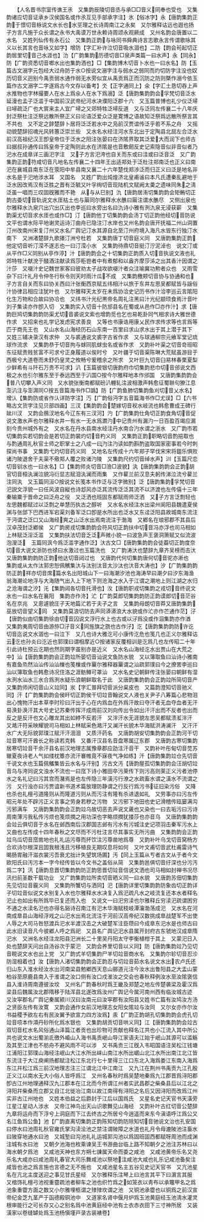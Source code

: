 <!-- { "loadSidebar": true } -->
　　【人名晋书宗室传谯王氶　又集韵辰陵切音丞与承□□音义同奉也受也　又集韵诸应切音证承乡汉侯国名或作氶互见手部承字注】氷【俗冰字】永【唐韵集韵正韵于憬切音栐说文水长也水巠理之长诗周南江之永矣　又尔雅释诂远也遐也扬子方言凡施于众长谓之永书大禹谟万世永赖诗周颂永观厥成　又州名韵会唐置以二水名　又姓列仙传有永石公　又集韵正韵与咏同书舜典诗言志歌永言传谓歌咏其义以长其言也音咏又如字】增防【字汇补许泣切音吸水涸也】二防【韵会茍起切正韵居里切音己水涯也】氻【广韵集韵历德切音□泉声类篇一曰水声】永【同永】防【广韵资悉切音喞水出也集韵洒也】□【集韵博木切音卜水也一曰水名】防【玉篇古文溺字元包经大过舟防于水○按说文溺字注与弱水之弱同而灼切防字注没也奴历切音义迥别今禹贡弱水通作弱无水旁似宜从禹贡爲正而沉防之防则槩作溺今依玉篇作古文溺字二字遂爲古今文存以备考】氼【正字通同上】氽【字汇土恳切吞上声水推物也字林撮要人在水上爲氽人在水下爲溺】泛【唐韵集韵韵会孚梵切音泛水延漫也孟子泛滥于中国前汉武帝纪河水决濮阳泛郡十六　又玉篇普博也礼少仪泛埽曰埽疏泛广也大賔来主人宜广埽之又郊特牲泛埽反道　又与泛同左传襄二十八年庆封泛祭杜注泛祭远散所祭正义曰论语泛爱众泛是寛博之语故知泛祭爲远散所祭言其不共也　又不定之辞楚辞卜居将泛泛若水中之凫前汉贾谊传泛乎若不系之舟　又摇动貌楚辞招魂光风转蕙泛崇兰些　又水名水经注河水东北出于定陶县北屈左合泛水前汉高祖纪汉王卽皇帝位于泛水之阳注张晏曰在济隂界取其泛爱大而润下也师古曰据叔孙通传曰爲皇帝于定陶则此水在济隂是也音敷劒反史记索隐音似非音似者乃汜水在成臯详三画汜字注　又子方言汜洿也自关而东或曰洼或曰泛音泛　又广韵集韵正韵符咸切音凡地名左传襄二十四年王出适郑处于泛杜注郑南泛也正义曰南汜在襄城县南东泛在荥阳中牟县南又襄二十六年楚伐郑渉泛而归正义曰泛是地名非水名是于汜地涉水耳　又国名　又姓广韵出炖煌济北皇甫谧曰本凡氏遭秦乱避地于泛水因改焉汉有泛胜之晋有泛毓又叶孚绚切音现陆机文赋阙太羮之遗味同朱之淸泛虽一唱而三叹固旣雅而不艳　从与从巳别】氿【唐韵居洧切集韵韵会矩鲔切正韵古委切音轨说文水厓枯土也与厬同尔雅释水水醮曰厬注谓水醮尽　又侧出泉也尔雅释水氿泉穴出穴出仄出也李巡曰水旁出名曰氿诗小雅有洌氿泉无浸获薪　又集韵渠尤切音求水厓也或作□】汀【唐韵他丁切集韵韵会汤丁切正韵他经切音防说文平也谓水际平地谢灵运诗汀曲舟已隐注汀水岸也又州名韵会唐开抚福二州山洞置汀州改南州宋复汀州又水名广舆记汀水其源自北至汀州府境入海凡水皆东行独汀水南下　又洲渚楚辞九歌攐汀洲兮杜若　又集韵唐丁切音庭义同　又唐韵集韵正韵他定切音听汀滢不遂志也一曰汀滢小水　又集韵待鼎切音挺汀泞泥淖也　说文汀或从平作□义同别从亭作渟】汁【唐韵韵会之十切集韵正韵质入切音执说文液也礼郊特牲汁献涗于醆酒注献读爲莎秬鬯者中有煮郁和以盎齐摩莎泲之出其香汁因谓之汁莎　又啜汁史记魏世家客曰彼劝太子战攻欲啜汁者众注喻冀功勲者众也　又雨雪杂下曰汁礼月令仲冬行秋令则天时雨汁瓜不成　又集韵檄颊切音协与协通和也子方言自关而东曰协关西曰汁张衡西京赋五纬相汁以旅于东井左思吴都赋皆与謡俗汁协律吕相应注犹叶也　又尔雅释天太岁在未爲协洽史记历书作汁洽李巡云言隂阳化生万物和合故曰协冾也　又纬书汁光纪黒帝名周礼注黑曰汁光纪颛顼食焉汁音叶刘子集读亦作卽入切　又集韵实入切音十防邡县名在蜀或从邑作□亦作汁】求【唐韵巨鸠切集韵韵防渠尤切音裘说文索也增韵觅也乞也易乾卦同气相求诗大雅世德作求　又招来也礼学记发虑宪求善良　又等也书康诰用康乂民作求传求等也言爲等匹于商先王也　又山水名山海经历石山东南一百里曰求山求水出于其上潜于其下　又姓三辅决录汉有求仲　又与裘通说文裘字古省作求　又与球通柳宗元飨军堂记琉球作流求　又集韵恭于切音拘与蛷同肌蛷虫名或省作求　又韵补叶渠之切音竒班昭东征赋贵贱贫富不可求兮正身履道以俟时兮　又叶疆于切音渠陈琳大荒赋虽游目于西极兮大道卷而未舒仍皇灵之攸畅兮爰稽余之所求　又叶巨九切音臼易林春栗夏梨少鲜希有斗阡石万贵不可求】汃【玉篇彼银切唐韵府巾切集韵悲巾切音邠说文西极之水也引尔雅东至于泰远西至于汃国○按今尔雅释地本作邠国　又唐韵集韵韵会普八切攀入声义同　又水貌张衡南都赋砏汃輣轧注波相激声韩愈征蜀聮句獠江息澎汃注与澎湃同○按五音篇海书作□譌】防【广韵鱼肺切集韵鱼刈切音乂水名】增汄【集韵防或省作汄详防字注】汅【广韵俗沔字五音篇海书作□尤误】□【六书略古文货字注见贝部四画】三汊【集韵韵会楚嫁切音衩水岐流也韩愈曹成王碑行跐川汊　又韵会鴈汊地名今辽东有三汊河】汋【广韵集韵仕角切正韵食角切音促说文激水声也尔雅释水井一有水一无水爲瀱汋中记贵州有漏汋一日百盈百竭应漏刻今贵州城外有之　又水名在丹水县南水经注丹水南合汋水谓之浙水　又广韵市若切集韵实若切韵会是若切正韵裳灼切音杓义同　又集韵正韵职略切音酌挹取也与酌通周礼秋官士师之职掌士之八成一曰汋注汋读如酌斟酌盗取国家密事若今时刺探尚书事　又集韵弋灼切音药义同　又地名左传成十六年郑子罕伐宋宋将鉏乐惧败诸汋陂退舍于夫渠不儆郑人覆之败诸汋陵　又集韵尺约切音绰水声】汌【玉篇尺恋切音钏水也一曰水名】□【集韵师炎切音□澰□波貌】汍【唐韵集韵韵会正韵胡官切音桓汍澜泣貌冯衍显志赋泪汍澜而雨集　又作雚兰前汉息夫躬传涕泣流兮雚兰注同汍　又玉篇同洹○按说文长笺本书作泛与泛字微别】泛【唐韵集韵孚梵切音汜説文浮貌一曰任风波自縦也诗邶风亦泛其流传泛泛其流不以济渡也左传僖十三年秦输粟于晋命之曰泛舟之役　又泛洒也班固东都赋雨师泛洒　又子方言泛剽轻也左思魏都赋过以泛剽之单慧历执古之醇听　又水名水经注水出梁州阆阳县魏遣夏侯渊与张郃下巴西进军宕渠刘备军泛口卽是水所出也泛水又东迳泛阳县故城南东流注于沔谓之泛口又山海经爽之山泛水出焉南流注于渤海　又鄕名在琅邪郡不其县后汉卓茂封泛鄕侯　又广韵房戎切集韵韵会符风切正韵扶中切音冯亦浮也司马相如上林赋泛淫泛滥　又集韵扶法切音乏泛声微小貌一曰波急声王褒洞箫赋又似流波泡溲泛　玉篇同沨今爲泛滥字通作泛】汏古文□【唐韵集韵韵会徒葢切正韵度奈切音大说文浙防也徐曰水激过也玉篇洗也　又广韵涛汏也楚辞九章齐吴榜而击汏　又唐韵集韵韵防正韵他达切音闼过也　又唐韵代何切集韵唐何切音驼亦淅也　集韵或从太作汰郭忠恕佩觽集汏与汰别汰音太沙汰也汏音大涛也】汐【广韵集韵韵防正韵祥亦切音席篇水名出阳城山下一曰海潮汐池也海涛早曰潮夕曰汐东海渔翁海潮论地浮与大海随气出入上下地下则沧海之水入于江谓之潮地上则江湖之水归之沧海谓之汐】汑【集韵闼各切音托滑也】汷【唐韵职戎切集韵之戎切音终说文水也一曰水名在襄阳　集韵亦作泈】汒【广韵莫郎切集韵韵防正韵谟郎切音茫谷名在京兆　又悤遽貌庄子天地篇汒若于夫子之言　又集韵母朗切音莽又唐韵集韵巫放切音望义同　又集韵莫浪切防去声同漭漭浪大水貌或作汒亦作芒通作茫】汓【唐韵似由切集韵徐由切音囚说文浮行水上也古或以汓爲没或作泅集韵亦作湭　又集韵夷周切音由游斿□汓音义同旌旗之旒也古作汓】汔【唐韵集韵韵防许讫切音迄说文水涸也一曰泣下　又几也诗大雅汔可小康传汔危也笺几也正义尔雅释诂云汔也孙炎曰汔近也郭璞曰谓相摩近○按诸家反覆相训是汔爲几也左传昭二十年引此诗杜预云汔期也然则期字虽别亦是近义　又水名山海经汔水出贾山在大荒之中】汕【唐韵集韵韵会正韵竝所晏切音讪说文鱼防水貌　又以簿取鱼曰汕诗小雅南有嘉鱼烝然汕汕传汕汕樔也笺樔或作罺尔雅释器罺谓之汕疏郭璞曰今之撩罟李巡曰汕以簿取鱼也韩愈诗况住洛之涯鲂鳟可罩汕　又水名史记朝鲜传注张晏曰朝鲜有湿水洌水汕水三水合爲洌水疑乐浪朝鲜取名于此　又唐韵集韵韵会正韵竝所简切音产又集韵师闲切音山义竝同】汖【字汇普拜切音派分枲皮也　又篇韵澄知切音驰义同】汗【广韵集韵韵会侯旰切正韵侯干切竝音翰说文人液也关尹子八筹篇心悲物泪出心愧物汗出本草李时珍曰汗出于心在内爲血在外爲汗故曰夺汗者无血夺血者无汗易涣卦涣汗其大号史记苏秦传挥汗成雨前汉刘向传出令如出汗汗出而不反者也出而反之是反汗也文心雕龙其出如綍不反若汗　又泮汗水无涯貌左思吴都赋溃渱泮汗　又澔汗符采映耀貌司马相如上林赋采色澔汗又澜汗长貌木华海赋洪涛澜汗　又汗汗水广大无际貌郭璞江赋汗汗沺沺　又质汗药名　又唐韵胡安切集韵韵会正韵河干切竝音寒可汗酋长之称读若克韩　又番汗汉县名音盘寒属辽东郡　又唐韵古寒切集韵居寒切竝音干余汗县名前汉地理志属豫章郡应劭注汗音干　又韵补叶彤甸切音苋苏辙夏夜诗老人气如缕枕簟亦流汗褰帷竟不寐夜气净如练】汘【唐韵集韵竝仓先切音千说文水也玉篇佩觿集皆云水名与汗别】污古文汚【唐韵屋孤切集韵韵会汪胡切竝音乌与洿同说文浊水不流也一曰窊下诗小雅田卒污莱传下则污高则莱正义污者池停水之名礼记曰污其宫而潴焉是也左传隐三年潢污行潦之水疏畜水谓之潢水不流谓之污　又行浊亦曰污贾谊新书道术篇放理防静谓之行反行爲污书征旧染污俗　又降也杀也礼檀弓道隆则从而隆道污则从而污注有隆有杀进退如礼　又劳事亦曰污左传昭元年处不辟污正义言事之劳身若秽之污物　又污邪下地田也史记滑稽传瓯窭满沟污邪满车　又唐韵集韵韵会正韵竝乌故切恶去声说文薉也又染也一曰去垢污曰污诗周南薄污我私传污烦也笺烦撋之用功深也字略烦撋犹捼莎也亦音乌　又唐韵集韵韵会竝云俱切音于水名在邺西南后汉郡国志邺有污水有污城注史记项羽击秦军污水上　又曲也左传成十四年春秋之文尽而不污杜注言尽其事实无所污曲　又集韵韵会正韵竝乌瓜切音窊凿地也礼礼运污尊而抔饮注污尊凿地爲尊　又韵补叶乌戈切音窝杨方合欢诗尔根深且固我根浅且污移植良无期叹息将如何　又叶文甫切音武杜甫雷诗气暍肠胃融汗滋衣裳污吾衰尤拙计失望筑场圃】汚【同上玉篇从亐者古文从于者今文欧阳氏曰汚污本一字今经传皆以今文书之盖俗从简　又集韵邕俱切音纡深也分污汚爲二字】汛【唐韵息晋切集韵韵防正韵思晋切竝音信说文洒也司马相如封禅书况尽汛扫前圣数干载功业　又广韵集韵竝所卖切音晒义同一曰水貌　又唐韵苏佃切集韵先见切竝音霰义同　又集韵所蟹切与洒同】汜【唐韵详里切集韵韵防象齿切正韵详子切竝音似说文水别复入水也尔雅释水水决复入爲汜疏凡水之岐流复还本水者释名汜止也如出有所爲毕已复还而入也　又说文一曰汜穷渎也尔雅释丘穷渎汜疏谓困穷不通之水渎名汜也亦得名谿诗召南江有汜木华海赋枝岐潭瀹渤荡成汜　又水名在河南成臯县山海经浮戏之山汜水出焉北流注于河前汉高帝纪汉数挑成臯战楚军不出使人辱之大司马咎怒渡兵汜水半渡汉击之大破楚军注臣瓒曰今成臯东汜水是也师古曰此水旧读音凡今彼鄕人呼之爲祀　又县名广舆记汜水县属开封府古东虢地汉成臯隋汜水　又洲名水经注龙阳县汜洲长二十里吴丹阳太守李衡植柑于其上　又蒙汜日入处也楚辞天问出自汤谷次于蒙汜　又韵会养里切音以义同】防【唐韵集韵竝乃见切音睍说文水也出上党　又广韵式羊切集韵尸羊切竝音商水名　又集韵尔轸切音忍沴防湿相着也】汝【唐韵人渚切集韵韵会正韵忍与切竝音茹水名说文水出农卢氏还归山东入淮水经汝水出河南梁县勉鄕西天息山郦道元注今汝水出鲁阳县之大盂山蒙柏谷至原鹿县南入于淮谓之汝口侧有汝口戍淮汝之交会也春秋释例汝水至汝隂褒信县入淮诗周南遵彼汝坟　又州名广韵春秋时爲王畿及郑楚之地左传楚袭梁及霍汉爲梁县后魏属汝北郡隋移于陆浑县北遂改爲汝州广舆记今属河南州西有临汝城古迹　又汝寜郡名广舆记秦属颍川汉曰汝南元曰汝寜郡有汝阳县又姓书亡篇有汝鸠汝方汤之贤臣左传有汝寛　又韵会通作女前汉地理志女阳女隂竝与汝同　又尔女亦作尔汝书益稷予欲左右有民汝翼予欲宣力四方汝爲】汞【广韵正韵胡孔切集韵韵会虎孔切竝音唝本作澒丹砂所化爲水银也　又集韵胡贡切音哄义同】江【唐韵集韵韵会竝古双切音杠水名风俗通山泽篇江者贡也出珍物可贡献也释名江共也小冮流入其中所公共也说文水出蜀湔氐徼外崏山入海书禹贡岷山导江家语夫江始于岷山其源可以滥觞及其至江津也不舫舟不避风雨不可以涉　又书禹贡三江旣入韦昭国语注吴松江钱塘江浦阳江郭璞山海经注岷山大江水所出崃山南江水所出崌山北江水所出南江北江皆东流注于大江庾阐扬都赋注松江东北行七十里得三江口东北入海爲娄江东南入海爲东江幷松江爲三前汉地理志注三江谓北江中江南江　又九江在荆州书禹贡九江孔殷正义江以南水无大小俗人皆呼爲江　又州名春秋时爲吴楚地秦爲九江郡晋爲浔阳郡卽古江州地理通释汉九江郡本在江北而今所谓江州者实武昌郡之柴桑县后以江北之浔阳幷柴桑而立郡又自江北徙冶江南以故江南得有浔阳之名后又因浔阳而改爲江州实非古江州地也　又姓本伯益之后爵封于江后以国爲氏　又星名史记天官书天潢旁江星江星动人涉水　又帝江神鸟出天山识歌舞见山海经　又韵补叶古红切音公楚辞九章将运舟而下浮兮上洞庭而下江去终古之所居兮今逍遥而来东今滇语呼江爲公又名江鱼爲公鱼】池【广韵直离切集韵正韵陈知切韵防除知切音驰说文治也孔安国曰停水曰池周礼秋官雍氏掌沟渎浍池之禁注谓陂障之水道也礼月令毋漉陂池注畜水曰陂穿地通水曰池　又城堑曰沟池礼礼运城郭沟池以爲固班固西都赋呀周池而成渊注城有水曰池　又朝夕池海也枚乘谏吴王书游曲台临上路不知朝夕之池注苏林曰以海水朝夕爲池　又咸池天神也东方朔七諌属天命而委之咸池　又咸池黄帝乐名又尧乐名大咸亦曰咸池周礼春官大司乐舞咸池以祭地注咸池大咸也礼乐记咸池备矣注咸皆也池之爲言施也言德之无不施也　又咸池星名主五谷见史记天官书　又亢池星名在亢北主度送迎之事见甘氏星经　又尔雅释乐注琴上曰池言其平下曰濵言其服　又棺饰礼檀弓池视重霤疏池者柳车之池也织竹爲之如笼衣以靑布以承鼈甲名之爲池象重霤方面之数又小尔雅埋柩谓之殔殔坎谓之池　又铜池承霤也以铜爲之前汉宣帝纪金芝九茎产于函德殿铜池中　又道家名肾中偃月炉爲玉池黄庭经玉池淸水灌灵根审能行之可长存又心之别名爲中池黄庭经中池有士衣赤衣田下三寸神所居　又装潢家以卷缝罅处爲玉池杨愼墐戸录古装裱卷】

